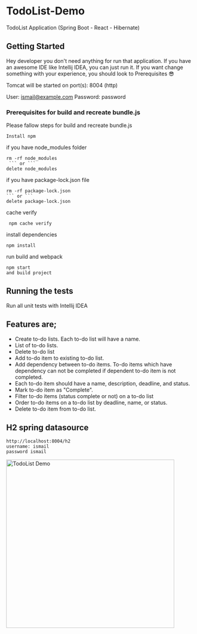 # TodoList-Demo
TodoList Application (Spring Boot - React - Hibernate)
## Getting Started

Hey developer you don't need anything for run that application. If you have an awesome IDE like Intellij IDEA, you can just run it. If you want change something with your experience, you should look to Prerequisites :sunglasses:

Tomcat will be started on port(s): 8004 (http)

User: ismail@example.com Password: password

### Prerequisites for build and recreate bundle.js 
Please fallow steps for build and recreate bundle.js 

```
Install npm
```

if you have node_modules folder
```
rm -rf node_modules
 ``` or ```
delete node_modules
```

if you have package-lock.json file
```
rm -rf package-lock.json
``` or ```
delete package-lock.json
```
cache verify
```
 npm cache verify
```

install dependencies
```
npm install
```

run build and webpack
```
npm start
and build project
```

## Running the tests

Run all unit tests with Intellij IDEA 


## Features are;

- Create to-do lists. Each to-do list will have a name.
- List of to-do lists.
- Delete to-do list
- Add to-do item to existing to-do list.
- Add dependency between to-do items. To-do items which have dependency can not be completed if dependent to-do item is not completed.
- Each to-do item should have a name, description, deadline, and status.
- Mark to-do item as "Complete".
- Filter to-do items (status complete or not) on a to-do list
- Order to-do items on a to-do list by deadline, name, or status.
- Delete to-do item from to-do list.

  
## H2 spring datasource
```
http://localhost:8004/h2
username: ismail
password ismail
```

<img alt="TodoList Demo" title="TodoList Demo" src="https://i.imgur.com/1X8j1RU.png" width="450">
